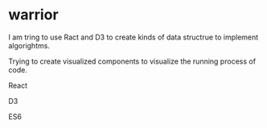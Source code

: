 # warrior

I am tring to use Ract and D3 to create kinds of data structrue to implement algorightms.

Trying to create visualized components to visualize the running process of code.

React

D3

ES6
